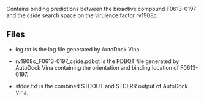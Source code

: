 Contains binding predictions between the bioactive compound F0613-0197 and the cside search space on the virulence factor rv1908c.

## Files

- log.txt is the log file generated by AutoDock Vina.

- rv1908c_F0613-0197_cside.pdbqt is the PDBQT file generated by AutoDock Vina containing the orientation and binding location of F0613-0197.

- stdoe.txt is the combined STDOUT and STDERR output of AutoDock Vina.

